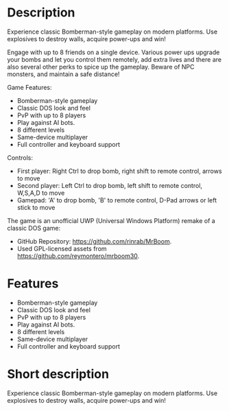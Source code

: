 # Description

Experience classic Bomberman-style gameplay on modern platforms. Use explosives to destroy walls, acquire power-ups and win!

Engage with up to 8 friends on a single device. Various power ups upgrade your bombs and let you control them remotely, add extra lives and there are also several other perks to spice up the gameplay. Beware of NPC monsters, and maintain a safe distance!

Game Features:
- Bomberman-style gameplay
- Classic DOS look and feel
- PvP with up to 8 players
- Play against AI bots.
- 8 different levels
- Same-device multiplayer
- Full controller and keyboard support

Controls:
- First player: Right Ctrl to drop bomb, right shift to remote control, arrows to move
- Second player: Left Ctrl to drop bomb, left shift to remote control, W,S,A,D to move
- Gamepad: 'A' to drop bomb, 'B' to remote control, D-Pad arrows or left stick to move

The game is an unofficial UWP (Universal Windows Platform) remake of a classic DOS game:
- GitHub Repository: https://github.com/rinrab/MrBoom.
- Used GPL-licensed assets from https://github.com/reymontero/mrboom30.

# Features

- Bomberman-style gameplay
- Classic DOS look and feel
- PvP with up to 8 players
- Play against AI bots.
- 8 different levels
- Same-device multiplayer
- Full controller and keyboard support

# Short description

Experience classic Bomberman-style gameplay on modern platforms. Use explosives to destroy walls, acquire power-ups and win!
